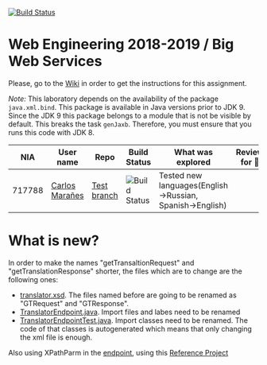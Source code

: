 [![Build Status](https://travis-ci.org/UNIZAR-30246-WebEngineering/lab2-big-ws.svg?branch=master)](https://travis-ci.org/UNIZAR-30246-WebEngineering/lab2-big-ws)
# Web Engineering 2018-2019 / Big Web Services
Please, go to the [Wiki](https://github.com/UNIZAR-30246-WebEngineering/lab2-big-ws/wiki) in order to get the instructions for this assignment.

*Note:* 
This laboratory depends on the availability of the package `java.xml.bind`.
This package is available in Java versions prior to JDK 9.
Since the JDK 9 this package belongs to a module that is not be visible by default.
This breaks the task `genJaxb`. 
Therefore, you must ensure that you runs this code with JDK 8.


NIA    | User name | Repo | Build Status | What was explored | Review for :gift: | Score
-------|-----------|------|--------------|-------------------|----------------------|--------
717788 | [Carlos Marañes](https://github.com/carlosmn1997) | [Test branch](https://github.com/carlosmn1997/lab2-big-ws/tree/test) | ![Build Status](https://travis-ci.org/carlosmn1997/lab2-big-ws.svg?branch=test) | Tested new languages(English->Russian, Spanish->English)| | |

# What is new?

In order to make the names "getTransaltionRequest" and "getTranslationResponse" shorter, the files which are to change are the following ones:
- [translator.xsd](https://github.com/UNIZAR-30246-WebEngineering/lab2-big-ws/blob/master/src/main/resources/translator.xsd). The files named before are going to be renamed as "GTRequest" and "GTResponse".
- [TranslatorEndpoint.java](https://github.com/UNIZAR-30246-WebEngineering/lab2-big-ws/blob/master/src/main/java/translator/web/ws/TranslatorEndpoint.java). Import files and labes need to be renamed
- [TranslatorEndpointTest.java](https://github.com/UNIZAR-30246-WebEngineering/lab2-big-ws/blob/master/src/test/java/translator/web/ws/TranslatorEndpointTest.java). Import classes need to be renamed.
The code of that classes is autogenerated which means that only changing the xml file is enough.

Also using XPathParm in the [endpoint](https://github.com/UNIZAR-30246-WebEngineering/lab2-big-ws/blob/master/src/main/java/translator/web/ws/TranslatorEndpoint.java), using this [Reference Project](https://github.com/spring-projects/spring-ws-samples/blob/master/airline/server/src/main/java/org/springframework/ws/samples/airline/ws/AirlineEndpoint.java)